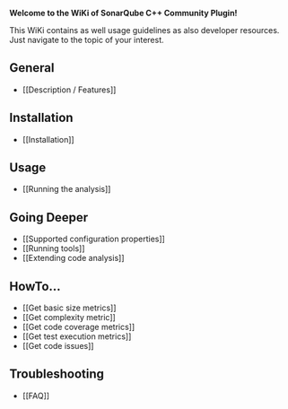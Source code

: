 **Welcome to the WiKi of SonarQube C++ Community Plugin!**

This WiKi contains as well usage guidelines as also developer resources. Just navigate to the topic of your interest.

## General
* [[Description / Features]]

## Installation
* [[Installation]]

## Usage
* [[Running the analysis]]

## Going Deeper
* [[Supported configuration properties]]
* [[Running tools]]
* [[Extending code analysis]]

## HowTo...
* [[Get basic size metrics]]
* [[Get complexity metric]]
* [[Get code coverage metrics]]
* [[Get test execution metrics]]
* [[Get code issues]]

## Troubleshooting
* [[FAQ]]
